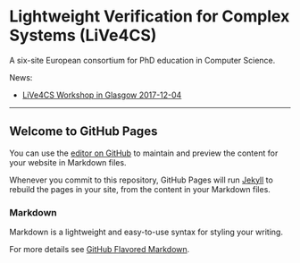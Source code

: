 # Lightweight Verification for Complex Systems (LiVe4CS)

A six-site European consortium for PhD education in Computer Science.

News:

* [LiVe4CS Workshop in Glasgow 2017-12-04](https://patrikja.github.io/LiVe4CS/2017-12)

----

## Welcome to GitHub Pages

You can use the [editor on GitHub](https://github.com/patrikja/LiVe4CS/edit/master/README.md) to maintain and preview the content for your website in Markdown files.

Whenever you commit to this repository, GitHub Pages will run [Jekyll](https://jekyllrb.com/) to rebuild the pages in your site, from the content in your Markdown files.

### Markdown

Markdown is a lightweight and easy-to-use syntax for styling your writing.

For more details see [GitHub Flavored Markdown](https://guides.github.com/features/mastering-markdown/).
